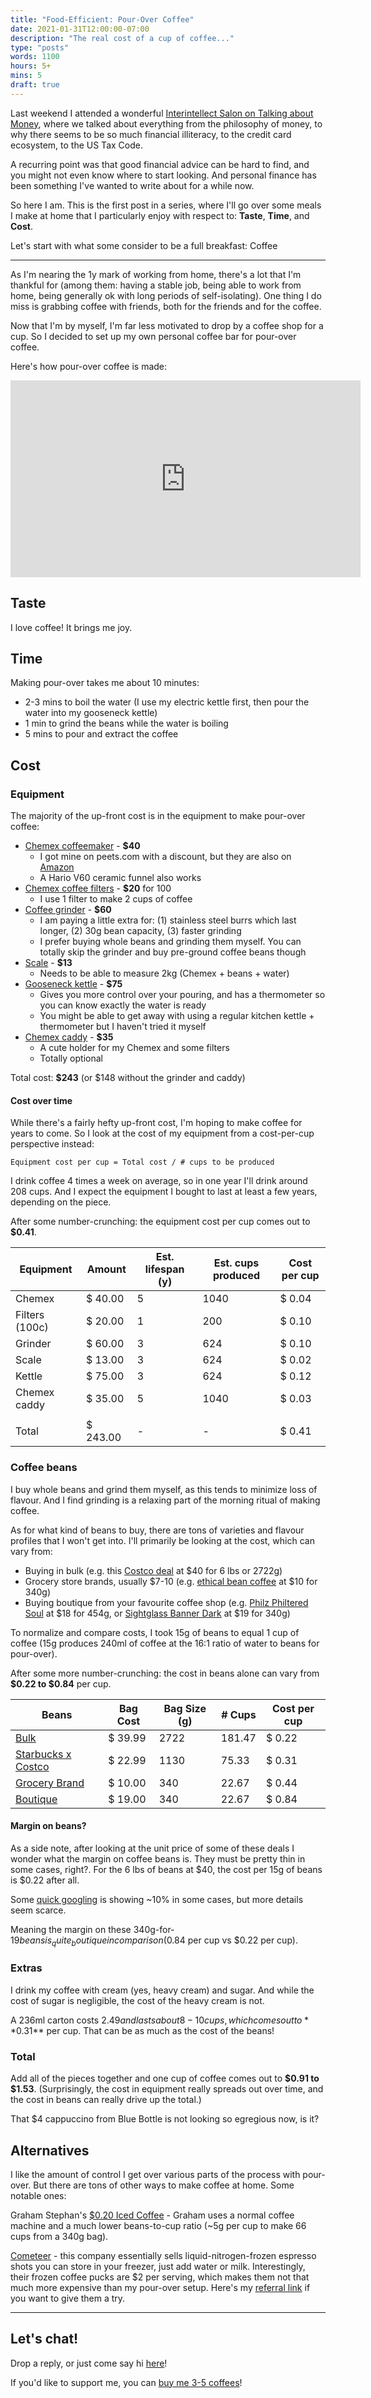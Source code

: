 ```yaml
---
title: "Food-Efficient: Pour-Over Coffee"
date: 2021-01-31T12:00:00-07:00
description: "The real cost of a cup of coffee..."
type: "posts"
words: 1100
hours: 5+
mins: 5
draft: true
---
```


Last weekend I attended a wonderful [Interintellect Salon on Talking about Money](https://twitter.com/billyisyoung/status/1353122334467518464), where we talked about everything from the philosophy of money, to why there seems to be so much financial illiteracy, to the credit card ecosystem, to the US Tax Code.

A recurring point was that good financial advice can be hard to find, and you might not even know where to start looking.  And personal finance has been something I've wanted to write about for a while now.

So here I am. This is the first post in a series, where I'll go over some meals I make at home that I particularly enjoy with respect to: **Taste**, **Time**, and **Cost**.

Let's start with what some consider to be a full breakfast: Coffee

---

As I'm nearing the 1y mark of working from home, there's a lot that I'm thankful for (among them: having a stable job, being able to work from home, being generally ok with long periods of self-isolating).  One thing I do miss is grabbing coffee with friends, both for the friends and for the coffee.

Now that I'm by myself, I'm far less motivated to drop by a coffee shop for a cup.  So I decided to set up my own personal coffee bar for pour-over coffee.

Here's how pour-over coffee is made:
<iframe width="560" height="315" src="https://www.youtube.com/embed/JrcH-4wHK9w" frameborder="0" allow="accelerometer; autoplay; clipboard-write; encrypted-media; gyroscope; picture-in-picture" allowfullscreen></iframe>

## Taste
I love coffee! It brings me joy.

## Time
Making pour-over takes me about 10 minutes:  

* 2-3 mins to boil the water (I use my electric kettle first, then pour the water into my gooseneck kettle)
* 1 min to grind the beans while the water is boiling
* 5 mins to pour and extract the coffee

## Cost
### Equipment
The majority of the up-front cost is in the equipment to make pour-over coffee:  

* [Chemex coffeemaker](https://www.peets.com/products/chemex-8c-coffeemaker-pcup) - **$40**
  * I got mine on peets.com with a discount, but they are also on [Amazon](https://smile.amazon.com/dp/B000I1WP7W)
  * A Hario V60 ceramic funnel also works
* [Chemex coffee filters](https://smile.amazon.com/dp/B017OFOP68) - **$20** for 100
  * I use 1 filter to make 2 cups of coffee
* [Coffee grinder](https://smile.amazon.com/dp/B07ZNXQF4S) - **$60**
  * I am paying a little extra for: (1) stainless steel burrs which last longer, (2) 30g bean capacity, (3) faster grinding
  * I prefer buying whole beans and grinding them myself. You can totally skip the grinder and buy pre-ground coffee beans though
* [Scale](https://smile.amazon.com/dp/B01JTDG084) - **$13**
  * Needs to be able to measure 2kg (Chemex + beans + water)
* [Gooseneck kettle](https://www.peets.com/fellow-kettle-black) - **$75**
  * Gives you more control over your pouring, and has a thermometer so you can know exactly the water is ready
  * You might be able to get away with using a regular kitchen kettle + thermometer but I haven't tried it myself
* [Chemex caddy](http://www.bluehorseproducts.com/chemex-caddy) - **$35**
  * A cute holder for my Chemex and some filters
  * Totally optional

Total cost: **$243** (or $148 without the grinder and caddy)

#### Cost over time
While there's a fairly hefty up-front cost, I'm hoping to make coffee for years to come. So I look at the cost of my equipment from a cost-per-cup perspective instead:

```
Equipment cost per cup = Total cost / # cups to be produced
```

I drink coffee 4 times a week on average, so in one year I'll drink around 208 cups. And I expect the equipment I bought to last at least a few years, depending on the piece.

After some number-crunching: the equipment cost per cup comes out to **$0.41**.

| Equipment      | Amount   | Est. lifespan (y) | Est. cups produced | Cost per cup |
| -------------- | -------- | ----------------- | ------------------ | ------------ |
| Chemex         | $ 40.00  | 5                 | 1040               | $ 0.04       |
| Filters (100c) | $ 20.00  | 1                 | 200                | $ 0.10       |
| Grinder        | $ 60.00  | 3                 | 624                | $ 0.10       |
| Scale          | $ 13.00  | 3                 | 624                | $ 0.02       |
| Kettle         | $ 75.00  | 3                 | 624                | $ 0.12       |
| Chemex caddy   | $ 35.00  | 5                 | 1040               | $ 0.03       |
|                |          |                   |                    |              |
| Total          | $ 243.00 | -                 | -                  | $ 0.41       |

### Coffee beans
I buy whole beans and grind them myself, as this tends to minimize loss of flavour.  And I find grinding is a relaxing part of the morning ritual of making coffee.

As for what kind of beans to buy, there are tons of varieties and flavour profiles that I won't get into.  I'll primarily be looking at the cost, which can vary from:  

* Buying in bulk (e.g. this [Costco deal](https://www.costco.com/san-francisco-french-roast-whole-bean-coffee-3-lb%2c-2-pack.product.100039943.html) at $40 for 6 lbs or 2722g)
* Grocery store brands, usually $7-10 (e.g. [ethical bean coffee](https://smile.amazon.com/dp/B086FCPKC1) at $10 for 340g)
* Buying boutique from your favourite coffee shop (e.g. [Philz Philtered Soul](https://www.philzcoffee.com/coffee-medium-blends-philtered-soul_2) at $18 for 454g, or [Sightglass Banner Dark](https://sightglasscoffee.com/products/banner-dark) at $19 for 340g)

To normalize and compare costs, I took 15g of beans to equal 1 cup of coffee (15g produces 240ml of coffee at the 16:1 ratio of water to beans for pour-over).

After some more number-crunching: the cost in beans alone can vary from **$0.22 to $0.84** per cup.

| Beans            | Bag Cost | Bag Size (g) | \# Cups | Cost per cup |
| ---------------- | -------- | ------------ | ------- | --------- |
| [Bulk](https://www.costco.com/san-francisco-french-roast-whole-bean-coffee-3-lb%2c-2-pack.product.100039943.html) | $ 39.99 | 2722 | 181.47 | $ 0.22 |
| [Starbucks x Costco]() | $ 22.99  | 1130         | 75.33   | $ 0.31    |
| [Grocery Brand]() | $ 10.00  | 340          | 22.67   | $ 0.44    |
| [Boutique]()         | $ 19.00  | 340          | 22.67   | $ 0.84    |

#### Margin on beans?
As a side note, after looking at the unit price of some of these deals I wonder what the margin on coffee beans is.  They must be pretty thin in some cases, right?.  For the 6 lbs of beans at $40, the cost per 15g of beans is $0.22 after all.

Some [quick googling](https://www.quora.com/Whats-the-margin-on-coffee-beans-from-roaster-to-distributor) is showing ~10% in some cases, but more details seem scarce.

Meaning the margin on these 340g-for-$19 beans is _quite_ boutique in comparison ($0.84 per cup vs $0.22 per cup).

### Extras
I drink my coffee with cream (yes, heavy cream) and sugar. And while the cost of sugar is negligible, the cost of the heavy cream is not.

A 236ml carton costs $2.49 and lasts about 8-10 cups, which comes out to **$0.31** per cup. That can be as much as the cost of the beans!

### Total
Add all of the pieces together and one cup of coffee comes out to **$0.91 to $1.53**.  (Surprisingly, the cost in equipment really spreads out over time, and the cost in beans can really drive up the total.)

That $4 cappuccino from Blue Bottle is not looking so egregious now, is it?

## Alternatives
I like the amount of control I get over various parts of the process with pour-over.  But there are tons of other ways to make coffee at home.  Some notable ones:

Graham Stephan's [$0.20 Iced Coffee](https://www.youtube.com/watch?v=tvL4FF2lMnw) - Graham uses a normal coffee machine and a much lower beans-to-cup ratio (~5g per cup to make 66 cups from a 340g bag).

[Cometeer](https://cometeer.com/how-we-make-it) - this company essentially sells liquid-nitrogen-frozen espresso shots you can store in your freezer, just add water or milk.  Interestingly, their frozen coffee pucks are $2 per serving, which makes them not that much more expensive than my pour-over setup.  Here's my [referral link](https://cometeer.com/products/pilot-program?code=57UJxv) if you want to give them a try.

<hr>

## Let's chat!
Drop a reply, or just come say hi [here](https://twitter.com/billyisyoung/)!

If you'd like to support me, you can [buy me 3-5 coffees](https://www.buymeacoffee.com/billyy)!
